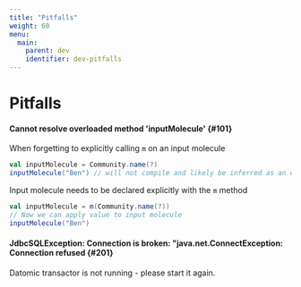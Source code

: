 ```yaml
---
title: "Pitfalls"
weight: 60
menu:
  main:
    parent: dev
    identifier: dev-pitfalls
---
```


# Pitfalls


#### Cannot resolve overloaded method 'inputMolecule' {#101}
When forgetting to explicitly calling `m` on an input molecule
```scala
val inputMolecule = Community.name(?)
inputMolecule("Ben") // will not compile and likely be inferred as an error in your IDE
``` 

Input molecule needs to be declared explicitly with the `m` method
```scala
val inputMolecule = m(Community.name(?))
// Now we can apply value to input molecule
inputMolecule("Ben")
``` 


#### JdbcSQLException: Connection is broken: "java.net.ConnectException: Connection refused {#201}

Datomic transactor is not running - please start it again.